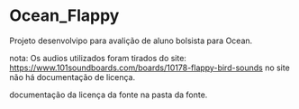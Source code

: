 # Ocean_Flappy

Projeto desenvolvipo para avalição de aluno bolsista para Ocean.

nota: Os audios utilizados foram tirados do site: https://www.101soundboards.com/boards/10178-flappy-bird-sounds
no site não há documentação de licença.

documentação da licença da fonte na pasta da fonte.
